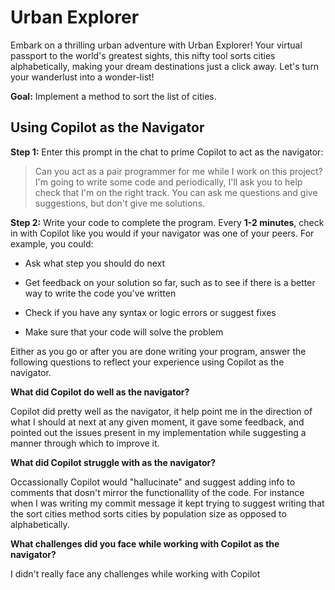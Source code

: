 # Urban Explorer

Embark on a thrilling urban adventure with Urban Explorer! Your virtual passport to the world's greatest sights, this nifty tool sorts cities alphabetically, making your dream destinations just a click away. Let's turn your wanderlust into a wonder-list!

**Goal:** Implement a method to sort the list of cities.

## Using Copilot as the Navigator

**Step 1:** Enter this prompt in the chat to prime Copilot to act as the navigator:

> Can you act as a pair programmer for me while I work on this project? I'm going to write some code and periodically, I'll ask you to help check that I'm on the right track. You can ask me questions and give suggestions, but don't give me solutions.

**Step 2:** Write your code to complete the program. Every **1-2 minutes**, check in with Copilot like you would if your navigator was one of your peers. For example, you could:

   * Ask what step you should do next

   * Get feedback on your solution so far, such as to see if there is a better way to write the code you've written

   * Check if you have any syntax or logic errors or suggest fixes

   * Make sure that your code will solve the problem

Either as you go or after you are done writing your program, answer the following questions to reflect your experience using Copilot as the navigator.

**What did Copilot do well as the navigator?**

Copilot did pretty well as the navigator, it help point me in the direction of what I should at next at any given moment, it gave some feedback, and pointed out the issues present in my implementation while suggesting a manner through which to improve it.

**What did Copilot struggle with as the navigator?**

Occassionally Copilot would "hallucinate" and suggest adding info to comments that dosn't mirror the functionallity of the code. For instance when I was writing my commit message it kept trying to suggest writing that the sort cities method sorts cities by population size as opposed to alphabetically.

**What challenges did you face while working with Copilot as the navigator?**

I didn't really face any challenges while working with Copilot
